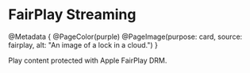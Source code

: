 # FairPlay Streaming

@Metadata {
    @PageColor(purple)
    @PageImage(purpose: card, source: fairplay, alt: "An image of a lock in a cloud.")
}

Play content protected with Apple FairPlay DRM.
